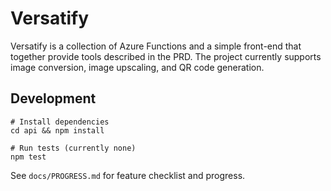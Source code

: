 # Versatify

Versatify is a collection of Azure Functions and a simple front-end that together provide tools described in the PRD. The project currently supports image conversion, image upscaling, and QR code generation.

## Development

```
# Install dependencies
cd api && npm install

# Run tests (currently none)
npm test
```

See `docs/PROGRESS.md` for feature checklist and progress.
